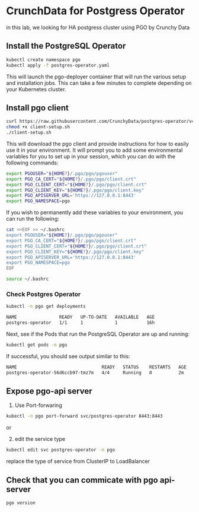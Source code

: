 # CrunchData for Postgress Operator
in this lab, we looking for HA postgress cluster using PGO by Crunchy Data

## Install the PostgreSQL Operator
```bash
kubectl create namespace pgo
kubectl apply -f postgres-operator.yaml
```
This will launch the pgo-deployer container that will run the various setup and installation jobs. This can take a few minutes to complete depending on your Kubernetes cluster.

## Install pgo client   
```bash
curl https://raw.githubusercontent.com/CrunchyData/postgres-operator/v4.6.2/installers/kubectl/client-setup.sh > client-setup.sh
chmod +x client-setup.sh
./client-setup.sh
```

This will download the pgo client and provide instructions for how to easily use it in your environment. It will prompt you to add some environmental variables for you to set up in your session, which you can do with the following commands:

```bash
export PGOUSER="${HOME?}/.pgo/pgo/pgouser"
export PGO_CA_CERT="${HOME?}/.pgo/pgo/client.crt"
export PGO_CLIENT_CERT="${HOME?}/.pgo/pgo/client.crt"
export PGO_CLIENT_KEY="${HOME?}/.pgo/pgo/client.key"
export PGO_APISERVER_URL='https://127.0.0.1:8443'
export PGO_NAMESPACE=pgo
```
If you wish to permanently add these variables to your environment, you can run the following:
```bash
cat <<EOF >> ~/.bashrc
export PGOUSER="${HOME?}/.pgo/pgo/pgouser"
export PGO_CA_CERT="${HOME?}/.pgo/pgo/client.crt"
export PGO_CLIENT_CERT="${HOME?}/.pgo/pgo/client.crt"
export PGO_CLIENT_KEY="${HOME?}/.pgo/pgo/client.key"
export PGO_APISERVER_URL='https://127.0.0.1:8443'
export PGO_NAMESPACE=pgo
EOF

source ~/.bashrc
```
### Check Postgres Operator
```bash
kubectl -n pgo get deployments
```
```bash
NAME                READY   UP-TO-DATE   AVAILABLE   AGE
postgres-operator   1/1     1            1           16h
```
Next, see if the Pods that run the PostgreSQL Operator are up and running:
```bash
kubectl get pods -n pgo
```
If successful, you should see output similar to this:
```bash
NAME                                READY   STATUS    RESTARTS   AGE
postgres-operator-56d6ccb97-tmz7m   4/4     Running   0          2m
```
## Expose pgo-api server
1. Use Port-forwaring 
```bash
kubectl -n pgo port-forward svc/postgres-operator 8443:8443
```
or

2. edit the service type
```bash
kubectl edit svc postgres-operator -n pgo
```
replace the type of service from ClusterIP to LoadBalancer

## Check that you can commicate with pgo api-server
```bash
pgo version
```